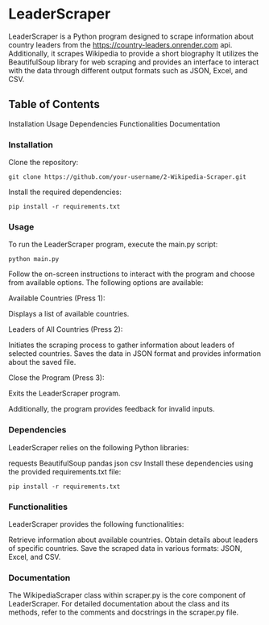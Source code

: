 # LeaderScraper 
LeaderScraper is a Python program designed to scrape information about country leaders from the https://country-leaders.onrender.com api. Additionally, it scrapes Wikipedia to provide a short biography It utilizes the BeautifulSoup library for web scraping and provides an interface to interact with the data through different output formats such as JSON, Excel, and CSV.

## Table of Contents
Installation
Usage
Dependencies
Functionalities
Documentation

### Installation
Clone the repository:
```
git clone https://github.com/your-username/2-Wikipedia-Scraper.git
```

Install the required dependencies:
```
pip install -r requirements.txt
```
### Usage
To run the LeaderScraper program, execute the main.py script:

```
python main.py
```
Follow the on-screen instructions to interact with the program and choose from available options. The following options are available:

Available Countries (Press 1):

Displays a list of available countries.

Leaders of All Countries (Press 2):

Initiates the scraping process to gather information about leaders of selected countries.
Saves the data in JSON format and provides information about the saved file.

Close the Program (Press 3):

Exits the LeaderScraper program.

Additionally, the program provides feedback for invalid inputs.

### Dependencies
LeaderScraper relies on the following Python libraries:

requests
BeautifulSoup
pandas
json
csv
Install these dependencies using the provided requirements.txt file:

```
pip install -r requirements.txt
```
### Functionalities
LeaderScraper provides the following functionalities:

Retrieve information about available countries.
Obtain details about leaders of specific countries.
Save the scraped data in various formats: JSON, Excel, and CSV.
### Documentation
The WikipediaScraper class within scraper.py is the core component of LeaderScraper. 
For detailed documentation about the class and its methods, refer to the comments and docstrings in the scraper.py file.

